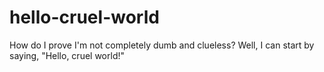 # hello-cruel-world
How do I prove I'm not completely dumb and clueless?
Well, I can start by saying, "Hello, cruel world!"
